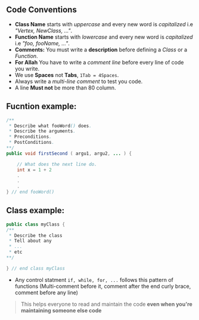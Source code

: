 ##  Code Conventions

* **Class Name** starts with *uppercase* and every new word is *capitalized*
  i.e *"Vertex, NewClass, ..."*.
* **Function Name** starts with *lowercase* and every new word is *capitalized*
  i.e *"foo, fooName, ..."*.
* **Comments:** You must write a **description** before defining a *Class* or
  a *Function*.
* **For Allah** You have to write a *comment line* before every line of code
  you write.
* We use **Spaces** not **Tabs**, `1Tab = 4Spaces`.
* Always write a *multi-line comment* to test you code.
* A line **Must not** be more than 80 column.


## Fucntion example:
```java
/**
 * Describe what fooWord() does.
 * Describe the arguments.
 * Preconditions.
 * PostConditions.
**/
public void firstSecond ( argu1, argu2, ... ) {

    // What does the next line do.
    int x = 1 + 2
    .
    .
    .
} // end fooWord()
```
    
## Class example:
```java
public class myClass {
/**
 * Describe the class
 * Tell about any 
 * ...
 * etc
**/

} // end class myClass
```

* Any control statment `if, while, for, ...` follows this pattern of functions (Multi-comment before it, comment after the end curly brace, comment before any line)


> This helps everyone to read and maintain the code **even when you're maintaining someone else code**
